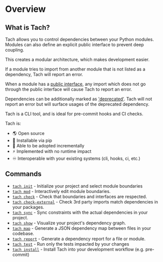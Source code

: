 # Overview

## What is Tach?

Tach allows you to control dependencies between your Python modules.
Modules can also define an explicit public interface to prevent deep coupling.

This creates a modular architecture, which makes development easier.

If a module tries to import from another module that is not listed as a dependency, Tach will report an error.

When a module has a [public interface](../usage/interfaces.md), any import which does not go through the public interface will cause Tach to report an error.

Dependencies can be additionally marked as ['deprecated'](../usage/deprecate.md). Tach will not report an error but will surface usages of the deprecated dependency.

Tach is a CLI tool, and is ideal for pre-commit hooks and CI checks.

Tach is:

- 🌎 Open source
- 🐍 Installable via pip
- 🔧 Able to be adopted incrementally
- ⚡ Implemented with no runtime impact
- ♾️ Interoperable with your existing systems (cli, hooks, ci, etc.)

## Commands

- [`tach init`](../usage/commands.md#tach-init) - Initialize your project and select module boundaries
- [`tach mod`](../usage/commands.md#tach-mod) - Interactively edit module boundaries.
- [`tach check`](../usage/commands.md#tach-check) - Check that boundaries and interfaces are respected.
- [`tach check-external`](../usage/commands.md#tach-check-external) - Check 3rd party imports match dependencies in your packages.
- [`tach sync`](../usage/commands.md#tach-sync) - Sync constraints with the actual dependencies in your project.
- [`tach show`](../usage/commands.md#tach-show) - Visualize your project's dependency graph.
- [`tach map`](../usage/commands.md#tach-map) - Generate a JSON dependency map between files in your codebase.
- [`tach report`](../usage/commands.md#tach-report) - Generate a dependency report for a file or module.
- [`tach test`](../usage/commands.md#tach-test) - Run only the tests impacted by your changes
- [`tach install`](../usage/commands.md#tach-install) - Install Tach into your development workflow (e.g. pre-commit) 